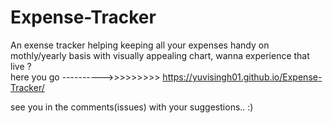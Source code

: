 # Expense-Tracker

An exense tracker helping keeping all your expenses handy on mothly/yearly basis with visually appealing
chart, 
wanna experience that live ?  
 here you go ---------->>>>>>>>> https://yuvisingh01.github.io/Expense-Tracker/





 see you in the comments(issues) with your suggestions.. :)
